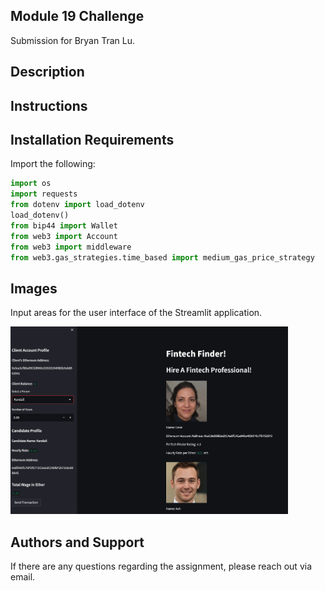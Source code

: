 ## Module 19 Challenge
Submission for Bryan Tran Lu. 

## Description


## Instructions


## Installation Requirements
Import the following:
```python
import os
import requests
from dotenv import load_dotenv
load_dotenv()
from bip44 import Wallet
from web3 import Account
from web3 import middleware
from web3.gas_strategies.time_based import medium_gas_price_strategy
```

## Images
Input areas for the user interface of the Streamlit application.

<a href="" target="_blank" rel="noreferrer"><img src="Images/Streamlit.png" width="" height="300" alt="" /></a>

## Authors and Support
If there are any questions regarding the assignment, please reach out via email.
